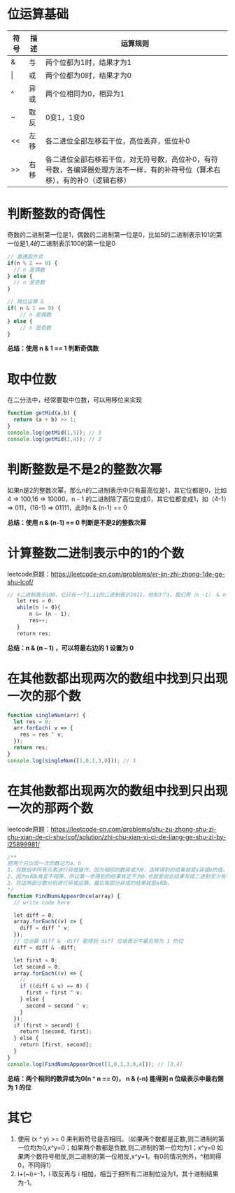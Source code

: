 
# 位运算基础

|符号	|描述	|运算规则|
| -----------  | ----------- | ----- |
|&	   |与	   |两个位都为1时，结果才为1|
|&#124;|或	   |两个位都为0时，结果才为0|
|^	   |异或	|两个位相同为0，相异为1|
|~	   |取反	|0变1，1变0|
|<<	   |左移	|各二进位全部左移若干位，高位丢弃，低位补0|
|>>	   |右移	|各二进位全部右移若干位，对无符号数，高位补0，有符号数，各编译器处理方法不一样，有的补符号位（算术右移），有的补0（逻辑右移）|

# 判断整数的奇偶性
奇数的二进制第一位是1，偶数的二进制第一位是0，比如5的二进制表示101的第一位是1,4的二进制表示100的第一位是0
```js
// 普通函方式
if(n % 2 == 0) {
  // n 是偶数
} else {
  // n 是奇数
}

// 用位运算 & 
if( n & 1 == 0) {
    // n 是偶数
} else {
    // n 是奇数
}
```
**总结：使用 n & 1 == 1 判断奇偶数** 

# 取中位数
在二分法中，经常要取中位数，可以用移位来实现
```js
function getMid(a,b) {
  return (a + b) >> 1;
}
console.log(getMid(1,5)); // 3
console.log(getMid(1,4)); // 2

```

# 判断整数是不是2的整数次幂
如果n是2的整数次幂，那么n的二进制表示中只有最高位是1，其它位都是0，比如4 => 100,16 => 10000，n - 1 的二进制除了高位变成0，其它位都变成1，如（4-1）=> 011，(16-1) => 01111，此时n & (n-1) == 0

**总结：使用 n & (n-1) == 0 判断是不是2的整数次幂** 

# 计算整数二进制表示中的1的个数
leetcode原题：https://leetcode-cn.com/problems/er-jin-zhi-zhong-1de-ge-shu-lcof/

```js
// 4二进制表示100，它只有一个1,11的二进制表示1011，他有3个1，我们用（n -1） & n 就可以将右边第一个1设置为0，比如1011 & 1010 => 1010, 1010 & 1001 => 1000, 1000 & 0111 => 0，三次之后结果为0，则有3个1。
   let res = 0;
   while(n != 0){
       n &= (n - 1);
       res++;
   }
   return res;
```
**总结：n & (n – 1) ，可以将最右边的 1 设置为 0**

# 在其他数都出现两次的数组中找到只出现一次的那个数
```js
function singleNum(arr) {
  let res = 0;
  arr.forEach( v => {
    res = res ^ v;
  });
  return res;
}
console.log(singleNum([1,0,1,3,0])); // 3

```

# 在其他数都出现两次的数组中找到只出现一次的那两个数
leetcode原题：https://leetcode-cn.com/problems/shu-zu-zhong-shu-zi-chu-xian-de-ci-shu-lcof/solution/zhi-chu-xian-yi-ci-de-liang-ge-shu-zi-by-l25899981/

```js
/**
把两个只出现一次的数记为a、b
1、将数组中所有元素进行异或操作，因为相同的数异或为0，这样得到的结果就是a异或b的值。
2、因为a和b肯定不相等，所以第一步得到的结果肯定不为0.也就是说此结果写成二进制至少有一位是1，找到这个为1的下标。用这一位我们可以把数组中的数分成两部分，一部分是这一位为1的数，一部分是这一位为0的数。a和b肯定不在同一个部分。数组中原来相同的数肯定在同一个部分。
3、将这两部分数分别进行异或运算。最后每部分异或的结果就是a和b。
*/
function FindNumsAppearOnce(array) {
  // write code here

  let diff = 0;
  array.forEach((v) => {
    diff = diff ^ v;
  });
  // 位运算 diff & -diff 能得到 diff 位级表示中最右侧为 1 的位
  diff = diff & -diff;

  let first = 0;
  let second = 0;
  array.forEach((v) => {
    //
    if ((diff & v) == 0) {
      first = first ^ v;
    } else {
      second = second ^ v;
    }
  });
  if (first > second) {
    return [second, first];
  } else {
    return [first, second];
  }
}
console.log(FindNumsAppearOnce([1,0,1,3,0,4])); // [3,4]
```
**总结：两个相同的数异或为0(n ^ n == 0)， n & (-n) 能得到 n 位级表示中最右侧为 1 的位**

# 其它
1. 使用 (x ^ y) >= 0 来判断符号是否相同。（如果两个数都是正数,则二进制的第一位均为0,x^y=0；如果两个数都是负数,则二进制的第一位均为1；x^y=0 如果两个数符号相反,则二进制的第一位相反,x^y=1。有0的情况例外，^相同得0，不同得1）
2. i+(~i)=-1，i 取反再与 i 相加，相当于把所有二进制位设为1，其十进制结果为-1。